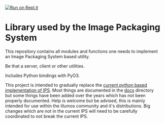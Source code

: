 [![Run on Repl.it](https://repl.it/badge/github/openflowlabs/libips)](https://repl.it/github/openflowlabs/libips)

# Library used by the Image Packaging System

This repository contains all modules and functions one needs to implement an Image Packaging System based utility.

Be that a server, client or other utilities. 

Includes Python bindings with PyO3.

This project is intended to gradually replace the 
[current python based implementation of IPS](https://github.com/openindiana/pkg5). 
Most things are documented in the [docs](https://github.com/OpenIndiana/pkg5/tree/oi/doc) directory 
but some things have been added over the years which has not been properly documented. Help is welcome 
but be advised, this is mainly intended for use within the illumos community and it's distributions.
Big changes which are not in the current IPS will need to be carefully coordinated to not break the current
IPS.